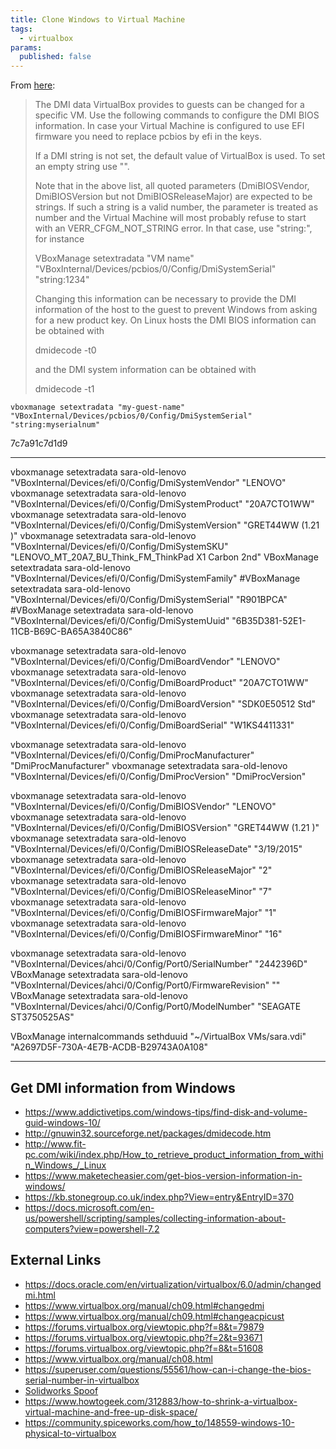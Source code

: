 ```yaml
---
title: Clone Windows to Virtual Machine
tags:
  - virtualbox
params:
  published: false
---
```



From [here](http://underpop.online.fr/v/virtualbox/configuring-the-bios-dmi-information-virtualbox.html):

> The DMI data VirtualBox provides to guests can be changed for a specific VM. Use the following commands to configure the DMI BIOS information. In case your Virtual Machine is configured to use EFI firmware you need to replace pcbios by efi in the keys. 
>
> If a DMI string is not set, the default value of VirtualBox is used. To set an empty string use "<EMPTY>".
>
> Note that in the above list, all quoted parameters (DmiBIOSVendor, DmiBIOSVersion but not DmiBIOSReleaseMajor) are expected to be strings. If such a string is a valid number, the parameter is treated as number and the Virtual Machine will most probably refuse to start with an VERR_CFGM_NOT_STRING error. In that case, use "string:<value>", for instance
> 
> VBoxManage setextradata "VM name" "VBoxInternal/Devices/pcbios/0/Config/DmiSystemSerial" "string:1234"
> 
> Changing this information can be necessary to provide the DMI information of the host to the guest to prevent Windows from asking for a new product key. On Linux hosts the DMI BIOS information can be obtained with
> 
> dmidecode -t0
> 
> and the DMI system information can be obtained with
> 
> dmidecode -t1

```
vboxmanage setextradata "my-guest-name" "VBoxInternal/Devices/pcbios/0/Config/DmiSystemSerial" "string:myserialnum"
```

7c7a91c7d1d9

-----------------------

vboxmanage setextradata sara-old-lenovo "VBoxInternal/Devices/efi/0/Config/DmiSystemVendor"  "LENOVO"
vboxmanage setextradata sara-old-lenovo "VBoxInternal/Devices/efi/0/Config/DmiSystemProduct" "20A7CTO1WW"
vboxmanage setextradata sara-old-lenovo "VBoxInternal/Devices/efi/0/Config/DmiSystemVersion" "GRET44WW (1.21 )"
vboxmanage setextradata sara-old-lenovo "VBoxInternal/Devices/efi/0/Config/DmiSystemSKU" "LENOVO_MT_20A7_BU_Think_FM_ThinkPad X1 Carbon 2nd"
VBoxManage setextradata sara-old-lenovo "VBoxInternal/Devices/efi/0/Config/DmiSystemFamily"
#VBoxManage setextradata sara-old-lenovo "VBoxInternal/Devices/efi/0/Config/DmiSystemSerial" "R901BPCA"
#VBoxManage setextradata sara-old-lenovo "VBoxInternal/Devices/efi/0/Config/DmiSystemUuid" "6B35D381-52E1-11CB-B69C-BA65A3840C86"

vboxmanage setextradata sara-old-lenovo "VBoxInternal/Devices/efi/0/Config/DmiBoardVendor" "LENOVO"
vboxmanage setextradata sara-old-lenovo "VBoxInternal/Devices/efi/0/Config/DmiBoardProduct" "20A7CTO1WW"
vboxmanage setextradata sara-old-lenovo "VBoxInternal/Devices/efi/0/Config/DmiBoardVersion" "SDK0E50512 Std"
vboxmanage setextradata sara-old-lenovo "VBoxInternal/Devices/efi/0/Config/DmiBoardSerial" "W1KS4411331"

vboxmanage setextradata sara-old-lenovo "VBoxInternal/Devices/efi/0/Config/DmiProcManufacturer"  "DmiProcManufacturer"
vboxmanage setextradata sara-old-lenovo "VBoxInternal/Devices/efi/0/Config/DmiProcVersion"       "DmiProcVersion"

vboxmanage setextradata sara-old-lenovo "VBoxInternal/Devices/efi/0/Config/DmiBIOSVendor" "LENOVO"
vboxmanage setextradata sara-old-lenovo "VBoxInternal/Devices/efi/0/Config/DmiBIOSVersion" "GRET44WW (1.21 )"
vboxmanage setextradata sara-old-lenovo "VBoxInternal/Devices/efi/0/Config/DmiBIOSReleaseDate" "3/19/2015"
vboxmanage setextradata sara-old-lenovo "VBoxInternal/Devices/efi/0/Config/DmiBIOSReleaseMajor" "2"
vboxmanage setextradata sara-old-lenovo "VBoxInternal/Devices/efi/0/Config/DmiBIOSReleaseMinor" "7"
vboxmanage setextradata sara-old-lenovo "VBoxInternal/Devices/efi/0/Config/DmiBIOSFirmwareMajor" "1"
vboxmanage setextradata sara-old-lenovo "VBoxInternal/Devices/efi/0/Config/DmiBIOSFirmwareMinor" "16"

vboxmanage setextradata sara-old-lenovo "VBoxInternal/Devices/ahci/0/Config/Port0/SerialNumber" "2442396D"
VBoxManage setextradata sara-old-lenovo "VBoxInternal/Devices/ahci/0/Config/Port0/FirmwareRevision" ""
VBoxManage setextradata sara-old-lenovo "VBoxInternal/Devices/ahci/0/Config/Port0/ModelNumber" "SEAGATE ST3750525AS"

VBoxManage internalcommands sethduuid "~/VirtualBox VMs/sara.vdi" "A2697D5F-730A-4E7B-ACDB-B29743A0A108"

------------------------------------------

## Get DMI information from Windows

* <https://www.addictivetips.com/windows-tips/find-disk-and-volume-guid-windows-10/>
* <http://gnuwin32.sourceforge.net/packages/dmidecode.htm>
* <http://www.fit-pc.com/wiki/index.php/How_to_retrieve_product_information_from_within_Windows_/_Linux>
* <https://www.maketecheasier.com/get-bios-version-information-in-windows/>
* <https://kb.stonegroup.co.uk/index.php?View=entry&EntryID=370>
* <https://docs.microsoft.com/en-us/powershell/scripting/samples/collecting-information-about-computers?view=powershell-7.2>


## External Links

* <https://docs.oracle.com/en/virtualization/virtualbox/6.0/admin/changedmi.html>
* <https://www.virtualbox.org/manual/ch09.html#changedmi>
* <https://www.virtualbox.org/manual/ch09.html#changeacpicust>
* <https://forums.virtualbox.org/viewtopic.php?f=8&t=79879>
* <https://forums.virtualbox.org/viewtopic.php?f=2&t=93671>
* <https://forums.virtualbox.org/viewtopic.php?f=8&t=51608>
* <https://www.virtualbox.org/manual/ch08.html>
* <https://superuser.com/questions/55561/how-can-i-change-the-bios-serial-number-in-virtualbox>
* [Solidworks Spoof](https://gist.github.com/W-Floyd/7ccf5e4f074939e403bed483f82a4042)
* <https://www.howtogeek.com/312883/how-to-shrink-a-virtualbox-virtual-machine-and-free-up-disk-space/>
* <https://community.spiceworks.com/how_to/148559-windows-10-physical-to-virtualbox>

